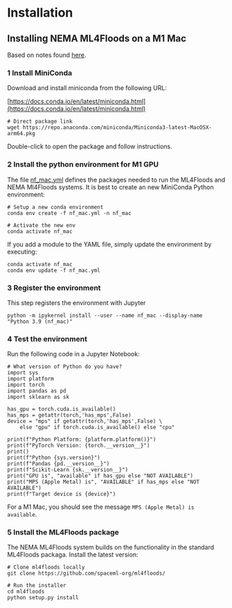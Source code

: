 # Installation

## Installing NEMA ML4Floods on a M1 Mac

Based on notes found
[here](https://github.com/jeffheaton/t81_558_deep_learning).


### 1 Install MiniConda

Download and install miniconda from the following URL:

[https://docs.conda.io/en/latest/miniconda.html](https://docs.conda.io/en/latest/miniconda.html)

```
# Direct package link
wget https://repo.anaconda.com/miniconda/Miniconda3-latest-MacOSX-arm64.pkg
```

Double-click to open the package and follow instructions.


### 2 Install the python environment for M1 GPU

The file [nf_mac.yml](nf_mac.yml) defines the packages needed to run
the ML4Floods and NEMA Ml4Floods systems. It is best to create an new
MiniConda Python environment:

```
# Setup a new conda environment
conda env create -f nf_mac.yml -n nf_mac

# Activate the new env
conda activate nf_mac
```

If you add a module to the YAML file, simply update the environment by
executing:

```
conda activate nf_mac
conda env update -f nf_mac.yml
```


### 3 Register the environment

This step registers the environment with Jupyter

```
python -m ipykernel install --user --name nf_mac --display-name "Python 3.9 (nf_mac)"
```


### 4 Test the environment

Run the following code in a Jupyter Notebook:

```
# What version of Python do you have?
import sys
import platform
import torch
import pandas as pd
import sklearn as sk

has_gpu = torch.cuda.is_available()
has_mps = getattr(torch,'has_mps',False)
device = "mps" if getattr(torch,'has_mps',False) \
    else "gpu" if torch.cuda.is_available() else "cpu"

print(f"Python Platform: {platform.platform()}")
print(f"PyTorch Version: {torch.__version__}")
print()
print(f"Python {sys.version}")
print(f"Pandas {pd.__version__}")
print(f"Scikit-Learn {sk.__version__}")
print("GPU is", "available" if has_gpu else "NOT AVAILABLE")
print("MPS (Apple Metal) is", "AVAILABLE" if has_mps else "NOT AVAILABLE")
print(f"Target device is {device}")
```

For a M1 Mac, you should see the message ```MPS (Apple Metal) is available```.


### 5 Install the ML4Floods package

The NEMA ML4Floods system builds on the functionality in the standard ML4Floods packaga. Install the latest version:

```
# Clone ml4floods locally
git clone https://github.com/spaceml-org/ml4floods/

# Run the installer
cd ml4floods 
python setup.py install
```
